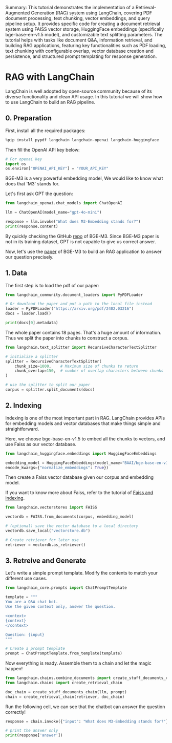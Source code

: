 Summary: This tutorial demonstrates the implementation of a Retrieval-Augmented Generation (RAG) system using LangChain, covering PDF document processing, text chunking, vector embeddings, and query pipeline setup. It provides specific code for creating a document retrieval system using FAISS vector storage, HuggingFace embeddings (specifically bge-base-en-v1.5 model), and customizable text splitting parameters. The tutorial helps with tasks like document Q&A, information retrieval, and building RAG applications, featuring key functionalities such as PDF loading, text chunking with configurable overlap, vector database creation and persistence, and structured prompt templating for response generation.

# RAG with LangChain

LangChain is well adopted by open-source community because of its diverse functionality and clean API usage. In this tutorial we will show how to use LangChain to build an RAG pipeline.

## 0. Preparation

First, install all the required packages:


```python
%pip install pypdf langchain langchain-openai langchain-huggingface
```

Then fill the OpenAI API key below:


```python
# For openai key
import os
os.environ["OPENAI_API_KEY"] = "YOUR_API_KEY"
```

BGE-M3 is a very powerful embedding model, We would like to know what does that 'M3' stands for.

Let's first ask GPT the question:


```python
from langchain_openai.chat_models import ChatOpenAI

llm = ChatOpenAI(model_name="gpt-4o-mini")

response = llm.invoke("What does M3-Embedding stands for?")
print(response.content)
```

By quickly checking the GitHub [repo](https://github.com/FlagOpen/FlagEmbedding/tree/master/FlagEmbedding/BGE_M3) of BGE-M3. Since BGE-M3 paper is not in its training dataset, GPT is not capable to give us correct answer.

Now, let's use the [paper](https://arxiv.org/pdf/2402.03216) of BGE-M3 to build an RAG application to answer our question precisely.

## 1. Data

The first step is to load the pdf of our paper:


```python
from langchain_community.document_loaders import PyPDFLoader

# Or download the paper and put a path to the local file instead
loader = PyPDFLoader("https://arxiv.org/pdf/2402.03216")
docs = loader.load()
```


```python
print(docs[0].metadata)
```

The whole paper contains 18 pages. That's a huge amount of information. Thus we split the paper into chunks to construct a corpus.


```python
from langchain.text_splitter import RecursiveCharacterTextSplitter

# initialize a splitter
splitter = RecursiveCharacterTextSplitter(
    chunk_size=1000,    # Maximum size of chunks to return
    chunk_overlap=150,  # number of overlap characters between chunks
)

# use the splitter to split our paper
corpus = splitter.split_documents(docs)
```

## 2. Indexing

Indexing is one of the most important part in RAG. LangChain provides APIs for embedding models and vector databases that make things simple and straightforward.

Here, we choose bge-base-en-v1.5 to embed all the chunks to vectors, and use Faiss as our vector database.


```python
from langchain_huggingface.embeddings import HuggingFaceEmbeddings

embedding_model = HuggingFaceEmbeddings(model_name="BAAI/bge-base-en-v1.5", 
encode_kwargs={"normalize_embeddings": True})
```

Then create a Faiss vector database given our corpus and embedding model. 

If you want to know more about Faiss, refer to the tutorial of [Faiss and indexing](https://github.com/FlagOpen/FlagEmbedding/tree/master/Tutorials/3_Indexing).


```python
from langchain.vectorstores import FAISS

vectordb = FAISS.from_documents(corpus, embedding_model)

# (optional) save the vector database to a local directory
vectordb.save_local("vectorstore.db")
```


```python
# Create retriever for later use
retriever = vectordb.as_retriever()
```

## 3. Retreive and Generate

Let's write a simple prompt template. Modify the contents to match your different use cases.


```python
from langchain_core.prompts import ChatPromptTemplate

template = """
You are a Q&A chat bot.
Use the given context only, answer the question.

<context>
{context}
</context>

Question: {input}
"""

# Create a prompt template
prompt = ChatPromptTemplate.from_template(template)
```

Now everything is ready. Assemble them to a chain and let the magic happen!


```python
from langchain.chains.combine_documents import create_stuff_documents_chain
from langchain.chains import create_retrieval_chain

doc_chain = create_stuff_documents_chain(llm, prompt)
chain = create_retrieval_chain(retriever, doc_chain)
```

Run the following cell, we can see that the chatbot can answer the question correctly!


```python
response = chain.invoke({"input": "What does M3-Embedding stands for?"})

# print the answer only
print(response['answer'])
```
